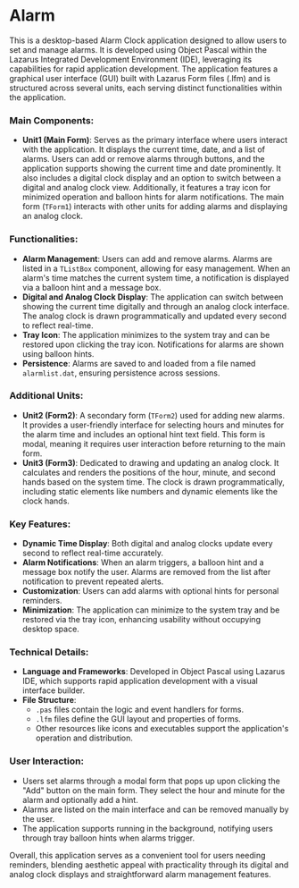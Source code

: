 # Alarm

This is a desktop-based Alarm Clock application designed to allow users to set and manage alarms. It is developed using Object Pascal within the Lazarus Integrated Development Environment (IDE), leveraging its capabilities for rapid application development. The application features a graphical user interface (GUI) built with Lazarus Form files (.lfm) and is structured across several units, each serving distinct functionalities within the application.

### Main Components:
- **Unit1 (Main Form)**: Serves as the primary interface where users interact with the application. It displays the current time, date, and a list of alarms. Users can add or remove alarms through buttons, and the application supports showing the current time and date prominently. It also includes a digital clock display and an option to switch between a digital and analog clock view. Additionally, it features a tray icon for minimized operation and balloon hints for alarm notifications. The main form (`TForm1`) interacts with other units for adding alarms and displaying an analog clock.

### Functionalities:
- **Alarm Management**: Users can add and remove alarms. Alarms are listed in a `TListBox` component, allowing for easy management. When an alarm's time matches the current system time, a notification is displayed via a balloon hint and a message box.
- **Digital and Analog Clock Display**: The application can switch between showing the current time digitally and through an analog clock interface. The analog clock is drawn programmatically and updated every second to reflect real-time.
- **Tray Icon**: The application minimizes to the system tray and can be restored upon clicking the tray icon. Notifications for alarms are shown using balloon hints.
- **Persistence**: Alarms are saved to and loaded from a file named `alarmlist.dat`, ensuring persistence across sessions.

### Additional Units:
- **Unit2 (Form2)**: A secondary form (`TForm2`) used for adding new alarms. It provides a user-friendly interface for selecting hours and minutes for the alarm time and includes an optional hint text field. This form is modal, meaning it requires user interaction before returning to the main form.
- **Unit3 (Form3)**: Dedicated to drawing and updating an analog clock. It calculates and renders the positions of the hour, minute, and second hands based on the system time. The clock is drawn programmatically, including static elements like numbers and dynamic elements like the clock hands.

### Key Features:
- **Dynamic Time Display**: Both digital and analog clocks update every second to reflect real-time accurately.
- **Alarm Notifications**: When an alarm triggers, a balloon hint and a message box notify the user. Alarms are removed from the list after notification to prevent repeated alerts.
- **Customization**: Users can add alarms with optional hints for personal reminders.
- **Minimization**: The application can minimize to the system tray and be restored via the tray icon, enhancing usability without occupying desktop space.

### Technical Details:
- **Language and Frameworks**: Developed in Object Pascal using Lazarus IDE, which supports rapid application development with a visual interface builder.
- **File Structure**:
  - `.pas` files contain the logic and event handlers for forms.
  - `.lfm` files define the GUI layout and properties of forms.
  - Other resources like icons and executables support the application's operation and distribution.

### User Interaction:
- Users set alarms through a modal form that pops up upon clicking the "Add" button on the main form. They select the hour and minute for the alarm and optionally add a hint.
- Alarms are listed on the main interface and can be removed manually by the user.
- The application supports running in the background, notifying users through tray balloon hints when alarms trigger.

Overall, this application serves as a convenient tool for users needing reminders, blending aesthetic appeal with practicality through its digital and analog clock displays and straightforward alarm management features.
